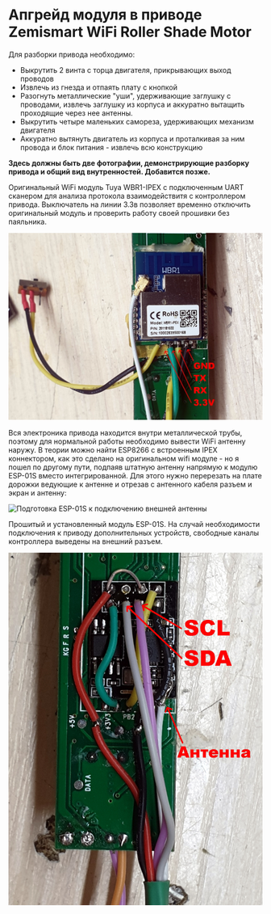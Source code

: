 # Апгрейд модуля в приводе Zemismart WiFi Roller Shade Motor

Для разборки привода необходимо:

  * Выкрутить 2 винта с торца двигателя, прикрывающих выход проводов
  * Извлечь из гнезда и отпаять плату с кнопкой
  * Разогнуть металлические "уши", удерживающие заглушку с проводами, извлечь заглушку из корпуса и аккуратно вытащить проходящие через нее антенны.
  * Выкрутить четыре маленьких самореза, удерживающих механизм двигателя
  * Аккуратно вытянуть двигатель из корпуса и проталкивая за ним провода и блок питания - извлечь всю конструкцию 


**Здесь должны быть две фотографии, демонстрирующие разборку привода и общий вид внутренностей. Добавится позже.**


Оригинальный WiFi модуль Tuya WBR1-IPEX с подключенным UART сканером для анализа протокола взаимодействитя с контроллером привода.
Выключатель на линии 3.3в позволяет временно отключить оригинальный модуль и проверить работу своей прошивки без паяльника.

![Оригинальный WiFi модуль Tuya WBR1-IPEX](https://github.com/mosave/Tuya2MQTT/raw/main/Photos/z01wbr1.jpg)

Вся электроника привода находится внутри металлической трубы, поэтому для нормальной работы необходимо вывести WiFi антенну наружу.
В теории можно найти ESP8266 с встроенным IPEX коннектором, как это сделано на оригинальном wifi модуле - но я пошел по другому пути,
подпаяв штатную антенну напрямую к модулю ESP-01S вместо интегрированной. Для этого нужно перерезать на плате дорожки ведующие к антенне
и отрезав с антенного кабеля разъем и экран и антенну:

![Подготовка ESP-01S к подключению внешней антенны](https://github.com/mosave/Tuya2MQTT/raw/main/Photos/02Controlz02antena.jpg)

Прошитый и установленный модуль ESP-01S. На случай необходимости подключения к приводу дополнительных устройств, 
свободные каналы контроллера выведены на внешний разъем.

![Плата мотора с установленным ESP-01S](https://github.com/mosave/Tuya2MQTT/raw/main/Photos/z03esp01s.jpg)

